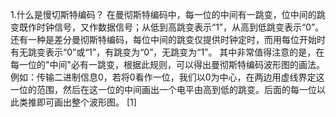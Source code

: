 
1.什么是慢切斯特编码？
    在曼彻斯特编码中，每一位的中间有一跳变，位中间的跳变既作时钟信号，又作数据信号；从低到高跳变表示“1”，从高到低跳变表示“0”。还有一种是差分曼彻斯特编码，每位中间的跳变仅提供时钟定时，而用每位开始时有无跳变表示“0”或“1”，有跳变为“0”，无跳变为“1”。
    其中非常值得注意的是，在每一位的"中间"必有一跳变，根据此规则，可以得出曼彻斯特编码波形图的画法。例如：传输二进制信息0，若将0看作一位，我们以0为中心，在两边用虚线界定这一位的范围，然后在这一位的中间画出一个电平由高到低的跳变。后面的每一位以此类推即可画出整个波形图。 [1]  
